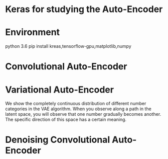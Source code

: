 # Keras for studying the Auto-Encoder
# Environment
python 3.6
pip install kreas,tensorflow-gpu,matplotlib,numpy

# Convolutional Auto-Encoder





# Variational Auto-Encoder

We show the completely continuous distribution of different number categories in the VAE algorithm. When you observe along a path in the latent space, you will observe that one number gradually becomes another. The specific direction of this space has a certain meaning.






# Denoising Convolutional Auto-Encoder
